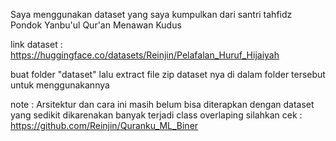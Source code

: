 Saya menggunakan dataset yang saya kumpulkan dari santri tahfidz Pondok Yanbu'ul Qur'an Menawan Kudus

link dataset : 
https://huggingface.co/datasets/Reinjin/Pelafalan_Huruf_Hijaiyah

buat folder "dataset" lalu extract file zip dataset nya di dalam folder tersebut untuk menggunakannya

note : Arsitektur dan cara ini masih belum bisa diterapkan dengan dataset yang sedikit dikarenakan banyak terjadi class overlaping silahkan cek :
https://github.com/Reinjin/Quranku_ML_Biner
